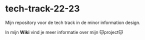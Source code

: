 # tech-track-22-23
Mijn repository voor de tech track in de minor information design.

In mijn **Wiki** vind je meer informatie over mijn 🐱project🐱
